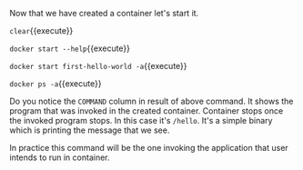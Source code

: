 Now that we have created a container let's start it.

`clear`{{execute}}

`docker start --help`{{execute}}

`docker start first-hello-world -a`{{execute}}

`docker ps -a`{{execute}}

Do you notice the `COMMAND` column in result of above command. It shows the program that was invoked in the created container.
Container stops once the invoked program stops. In this case it's 
`/hello`. It's a simple binary which is printing the message that we see. 

In practice this command will be the one invoking the application that user intends to run in container.
